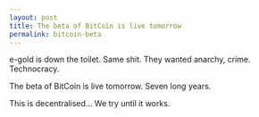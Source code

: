 ```yaml
---
layout: post
title: The beta of BitCoin is live tomorrow
permalink: bitcoin-beta
---
```


e-gold is down the toilet. Same shit. They wanted anarchy, crime. Technocracy.

The beta of BitCoin is live tomorrow. Seven long years.

This is decentralised... We try until it works.
